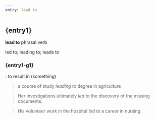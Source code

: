 ```yaml
---
entry: lead to
---
```

<!-- @import "../theme/text.less" -->

<div class="container">

## {entry1}

**lead to** phrasal verb

led to; leading to; leads to

### {entry1-g1}

: to result in (something)

> a course of study *leading to* degree in agriculture

> Her investigations ultimately *led to* the discovery of the missing documents.

> His volunteer work in the hospital *led to* a career in nursing.

</div>
